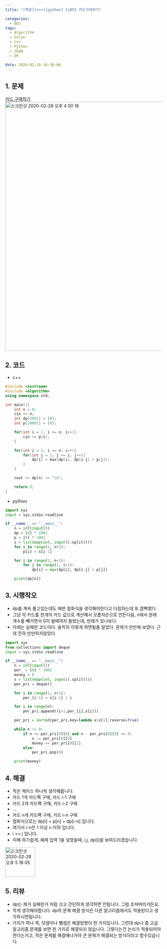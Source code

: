 ```yaml
---
title: "[백준][c++][python] 11052 카드구매하기"

categories:
  - BOJ
tags:
  - Algorithm
  - Solve
  - C++
  - Python
  - 1DAB
  - DP

date: 2020-02-28 16:30:00
---
```


## 1. 문제
[카드 구매하기](https://www.acmicpc.net/problem/11052)  
<img width="800" alt="스크린샷 2020-02-28 오후 4 50 16" src="https://user-images.githubusercontent.com/20227720/75521171-7974d100-5a4a-11ea-8033-7e1d58af6596.png">


## 2. 코드

- c++

```c++
#include <iostream>
#include <algorithm>
using namespace std;

int main(){
    int n = 0;
    cin >> n;
    int dp[1001] = {0};
    int p[10001] = {0};

    for(int i = 1; i <= n; i++){
        cin >> p[i]; 
    }

    for(int i = 1; i <= n; i++){
        for(int j = 1; j <= i; j++){
            dp[i] = max(dp[i], dp[i-j] + p[j]);
        }
    }

    cout << dp[n] << "\n";

    return 0;
}
```

- python

```python
import sys
input = sys.stdin.readline

if __name__ == "__main__":
    n = int(input())
    dp = [0] * 1001
    p = [0] * 1001
    s = list(map(int, input().split()))
    for i in range(1, n+1):
        p[i] = s[i-1]

    for i in range(1, n+1):
        for j in range(1, i+1):
            dp[i] = max(dp[i], dp[i-j] + p[j])

    print(dp[n])

```

## 3. 시행착오

- dp를 계속 풀고있는데도 매번 점화식을 생각해야한다고 다짐하는데 또 깜빡했다.
- 그냥 각 카드를 한개의 카드 값으로 계산해서 오름차순으로 만든다음, n에서 원래 개수를 빼가면서 0이 될때까지 돌렸는데, 반례가 있나보다.
- 아래는 실패한 코드이다. 솔직히 이렇게 하면될줄 알았다. 문제가 만만해 보였다. 근데 전혀 만만하지않았다.

```python
import sys
from collections import deque
input = sys.stdin.readline

if __name__ == "__main__":
    n = int(input())
    per_ = [0] * 1001
    money = 0
    s = list(map(int, input().split()))
    per_pri = deque()

    for i in range(1, n+1):
        per_[i-1] = s[i-1] / i

    for i in range(n):
        per_pri.append((i+1,per_[i],s[i]))

    per_pri = sorted(per_pri,key=lambda x:x[1],reverse=True)

    while n != 0:
        if n >= per_pri[0][0] and n - per_pri[0][0] >= 0:
            n -= per_pri[0][0]
            money += per_pri[0][2]
        else:
            per_pri.pop(0)

    print(money)
```

## 4. 해결

- 작은 케이스 하나씩 생각해봅니다.
- 카드 1개 카드팩 구매, 카드 i-1 구매
- 카드 2개 카드팩 구매, 카드 i-2 구매
- ...
- 카드 n개 카드팩 구매, 카드 i-n 구매
- 점화식으로는 dp[i] = p[n] + dp[i-n] 입니다.
- 여기서 i-n은 1 이상 n 이하 입니다.
- i >= j 입니다.
- 이해 하기쉽게, 예제 입력 1을 넣었을때, i,j, dp[i]을 보여드리겠습니다.
<img width="96" alt="스크린샷 2020-02-28 오후 5 18 05" src="https://user-images.githubusercontent.com/20227720/75522863-4b918b80-5a4e-11ea-963b-35b1aeaa1366.png">


## 5. 리뷰

- dp는 제가 실패한거 처럼 크고 간단하게 생각하면 안됩니다. 그럼 조져버리거든요.
- 작게 생각해야합니다. dp의 문제 해결 방식은 다른 알고리즘에서도 적용된다고 생각하시면됩니다.
- 가지가 하나 즉, 덧셈이나 뺄셈은 해결방향이 한 가지입니다. 그런데 dp나 중 고급 알고리즘 문제를 보면 한 가지로 해결되지 않습니다. 그렇다는건 논리가 적용되어야한다는거고, 작은 문제를 해결해나가야 큰 문제가 해결되는 방식이라고 할수있습니다.